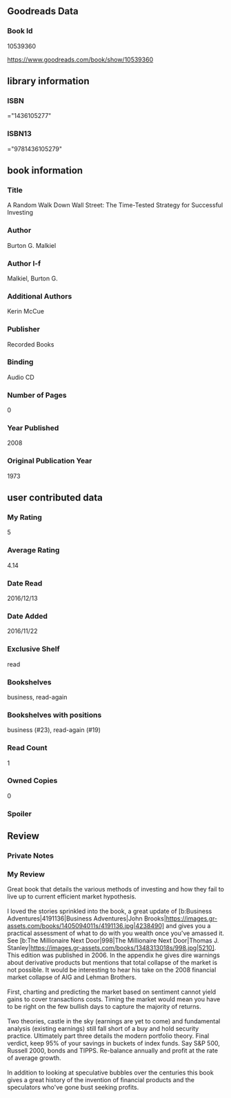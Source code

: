 <!-- This template shows how to bulk convert all columns of data into one markdown file -->
<!-- caveat: KeyError if there's a mismatch. Empty values output nothing -->

## Goodreads Data

### Book Id 

10539360

https://www.goodreads.com/book/show/10539360

## library information

### ISBN 
="1436105277"

### ISBN13 
="9781436105279"

## book information

### Title
A Random Walk Down Wall Street: The Time-Tested Strategy for Successful Investing

### Author 
Burton G. Malkiel

### Author l-f 
Malkiel, Burton G.

### Additional Authors
Kerin McCue

### Publisher 
Recorded Books

### Binding
Audio CD

### Number of Pages
0

### Year Published
2008

### Original Publication Year 
1973

## user contributed data

### My Rating
5

### Average Rating
4.14

### Date Read
2016/12/13

### Date Added
2016/11/22

### Exclusive Shelf
read

### Bookshelves
business, read-again

### Bookshelves with positions
business (#23), read-again (#19)

### Read Count
1

### Owned Copies
0

### Spoiler 


## Review

### Private Notes


### My Review
Great book that details the various methods of investing and how they fail to live up to current efficient market hypothesis.<br/><br/>I loved the stories sprinkled into the book, a great update of [b:Business Adventures|4191136|Business Adventures|John Brooks|https://images.gr-assets.com/books/1405094011s/4191136.jpg|4238490] and gives you a practical assessment of what to do with you wealth once you've amassed it. See [b:The Millionaire Next Door|998|The Millionaire Next Door|Thomas J. Stanley|https://images.gr-assets.com/books/1348313018s/998.jpg|5210]. This edition was published in 2006. In the appendix he gives dire warnings about derivative products but mentions that total collapse of the market is not possible. It would be interesting to hear his take on the 2008 financial market collapse of AIG and Lehman Brothers.<br/><br/>First, charting and predicting the market based on sentiment cannot yield gains to cover transactions costs. Timing the market would mean you have to be right on the few bullish days to capture the majority of returns.<br/><br/>Two theories, castle in the sky (earnings are yet to come) and fundamental analysis (existing earnings) still fall short of a buy and hold security practice. Ultimately part three details the modern portfolio theory. Final verdict, keep 95% of your savings in buckets of index funds. Say S&P 500, Russell 2000, bonds and TIPPS. Re-balance annually and profit at the rate of average growth.<br/><br/>In addition to looking at speculative bubbles over the centuries this book gives a great history of the invention of financial products and the speculators who've gone bust seeking profits.
